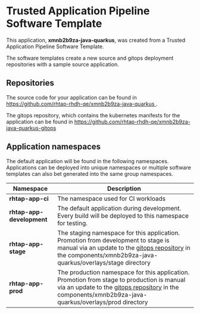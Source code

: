 # Trusted Application Pipeline Software Template

This application, **xmnb2b9za-java-quarkus**, was created from a Trusted Application Pipeline Software Template.

The software templates create a new source and gitops deployment repositories with a sample source application. 

## Repositories

The source code for your application can be found in [https://github.com/rhtap-rhdh-qe/xmnb2b9za-java-quarkus ](https://github.com/rhtap-rhdh-qe/xmnb2b9za-java-quarkus ).
 
The gitops repository, which contains the kubernetes manifests for the application can be found in 
[https://github.com/rhtap-rhdh-qe/xmnb2b9za-java-quarkus-gitops ](https://github.com/rhtap-rhdh-qe/xmnb2b9za-java-quarkus-gitops ) 

## Application namespaces 

The default application will be found in the following namespaces. Applications can be deployed into unique namespaces or multiple software templates can also bet generated into the same group namespaces.  

|  Namespace   |  Description   |  
| -------- | -------- |
| **rhtap-app-ci** | The namespace used for CI workloads |
| **rhtap-app-development** | The default application during development. Every build will be deployed to this namespace for testing. |
| **rhtap-app-stage** | The staging namespace for this application. Promotion from development to stage is manual via an update to the [gitops repository](https://github.com/rhtap-rhdh-qe/xmnb2b9za-java-quarkus-gitops ) in the components/xmnb2b9za-java-quarkus/overlays/stage directory |
| **rhtap-app-prod** | The production namespace for this application. Promotion from stage to production is manual via an update to the [gitops repository](https://github.com/rhtap-rhdh-qe/xmnb2b9za-java-quarkus-gitops ) in the components/xmnb2b9za-java-quarkus/overlays/prod directory |